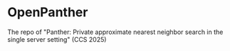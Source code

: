 # OpenPanther
The repo of "Panther: Private approximate nearest neighbor search in the single server setting" (CCS 2025)
